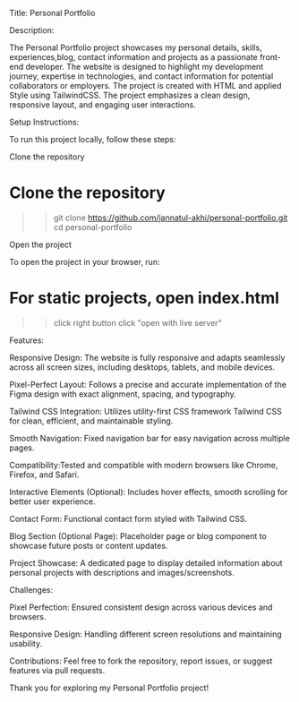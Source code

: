 Title: Personal Portfolio

Description:

The Personal Portfolio project showcases my personal details, skills, experiences,blog, contact information and projects as a passionate front-end developer. The website is designed to highlight my development journey, expertise in technologies, and contact information for potential collaborators or employers. The project is created with HTML and applied Style using TailwindCSS. The project emphasizes a clean design, responsive layout, and engaging user interactions.

Setup Instructions:

To run this project locally, follow these steps:

Clone the repository

# Clone the repository

> > git clone https://github.com/jannatul-akhi/personal-portfolio.git
> > cd personal-portfolio

Open the project

To open the project in your browser, run:

# For static projects, open index.html

> > click right button
> > click "open with live server"

Features:

Responsive Design: The website is fully responsive and adapts seamlessly across all screen sizes, including desktops, tablets, and mobile devices.

Pixel-Perfect Layout: Follows a precise and accurate implementation of the Figma design with exact alignment, spacing, and typography.

Tailwind CSS Integration: Utilizes utility-first CSS framework Tailwind CSS for clean, efficient, and maintainable styling.

Smooth Navigation: Fixed navigation bar for easy navigation across multiple pages.

Compatibility:Tested and compatible with modern browsers like Chrome, Firefox, and Safari.

Interactive Elements (Optional): Includes hover effects, smooth scrolling for better user experience.

Contact Form: Functional contact form styled with Tailwind CSS.

Blog Section (Optional Page): Placeholder page or blog component to showcase future posts or content updates.

Project Showcase: A dedicated page to display detailed information about personal projects with descriptions and images/screenshots.

Challenges:

Pixel Perfection: Ensured consistent design across various devices and browsers.

Responsive Design: Handling different screen resolutions and maintaining usability.

Contributions: Feel free to fork the repository, report issues, or suggest features via pull requests.

Thank you for exploring my Personal Portfolio project!

